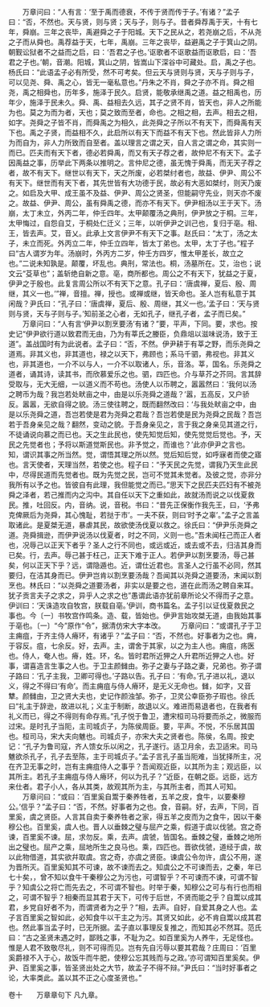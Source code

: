 <!-- { "loadSidebar": true } -->
　　万章问曰：“人有言：‘至于禹而德衰，不传于贤而传于子。’有诸？”孟子曰：“否，不然也。天与贤，则与贤；天与子，则与子。昔者舜荐禹于天，十有七年，舜崩。三年之丧毕，禹避舜之子于阳城。天下之民从之，若尧崩之后，不从尧之子而从舜也。禹荐益于天，七年，禹崩。三年之丧毕，益避禹之子于箕山之阴。朝觐讼狱者不之益而之启，曰：‘吾君之子也。’讴歌者不讴歌益而讴歌启，曰：‘吾君之子也。’朝，音潮。阳城，箕山之阴，皆嵩山下深谷中可藏处。启，禹之子也。杨氏曰：“此语孟子必有所受，然不可考矣。但云天与贤则与贤，天与子则与子，可以见尧、舜、禹之心，皆无一毫私意也。”丹朱之不肖，舜之子亦不肖。舜之相尧，禹之相舜也，历年多，施泽于民久。启贤，能敬承继禹之道。益之相禹也，历年少，施泽于民未久。舜、禹、益相去久远，其子之贤不肖，皆天也，非人之所能为也。莫之为而为者，天也；莫之致而至者，命也。之相之相，去声。相去之相，如字。尧舜之子皆不肖，而舜禹之为相久，此尧舜之子所以不有天下，而舜禹有天下也。禹之子贤，而益相不久，此启所以有天下而益不有天下也。然此皆非人力所为而自为，非人力所致而自至者。盖以理言之谓之天，自人言之谓之命，其实则一而已。匹夫而有天下者，德必若舜禹，而又有天子荐之者，故仲尼不有天下。孟子因禹益之事，历举此下两条以推明之。言仲尼之德，虽无愧于舜禹，而无天子荐之者，故不有天下。继世以有天下，天之所废，必若桀纣者也，故益、伊尹、周公不有天下。继世而有天下者，其先世皆有大功德于民，故必有大恶如桀纣，则天乃废之。如启及大甲、成王虽不及益、伊尹、周公之贤圣，但能嗣守先业，则天亦不废之。故益、伊尹、周公，虽有舜禹之德，而亦不有天下。伊尹相汤以王于天下。汤崩，太丁未立，外丙二年，仲壬四年。太甲颠覆汤之典刑，伊尹放之于桐。三年，太甲悔过，自怨自艾，于桐处仁迁义；三年，以听伊尹之训己也，复归于亳。相、王，皆去声。艾，音乂。此承上文言伊尹不有天下之事。赵氏曰：“太丁，汤之太子，未立而死。外丙立二年，仲壬立四年，皆太丁弟也。太甲，太丁子也。”程子曰“古人谓岁为年。汤崩时，外丙方二岁，仲壬方四岁，惟太甲差长，故立之也。”二说未知孰是。颠覆，坏乱也。典刑，常法也。桐，汤墓所在。艾，治也；说文云“芟草也”；盖斩绝自新之意。亳，商所都也。周公之不有天下，犹益之于夏，伊尹之于殷也。此复言周公所以不有天下之意。孔子曰：‘唐虞禅，夏后、殷、周继，其义一也。’”禅，音擅。禅，授也。或禅或继，皆天命也。圣人岂有私意于其闲哉？尹氏曰：“孔子曰：‘唐虞禅，夏后、殷、周继，其义一也。’孟子曰：‘天与贤则与贤，天与子则与子。’知前圣之心者，无如孔子，继孔子者，孟子而已矣。”
　　万章问曰：“人有言‘伊尹以割烹要汤’有诸？”要，平声，下同。要，求也。按史记“伊尹欲行道以致君而无由，乃为有莘氏之媵臣，负鼎俎以滋味说汤，致于王道”。盖战国时有为此说者。孟子曰：“否，不然。伊尹耕于有莘之野，而乐尧舜之道焉。非其义也，非其道也，禄之以天下，弗顾也；系马千驷，弗视也。非其义也，非其道也，一介不以与人，一介不以取诸人，乐，音洛。莘，国名。乐尧舜之道者，诵其诗，读其书，而欣慕爱乐之也。驷，四匹也。介与草芥之芥同。言其辞受取与，无大无细，一以道义而不苟也。汤使人以币聘之，嚣嚣然曰：‘我何以汤之聘币为哉？我岂若处畎亩之中，由是以乐尧舜之道哉？’嚣，五高反，又户骄反。嚣嚣，无欲自得之貌。汤三使往聘之，既而翻然改曰：‘与我处畎亩之中，由是以乐尧舜之道，吾岂若使是君为尧舜之君哉？吾岂若使是民为尧舜之民哉？吾岂若于吾身亲见之哉？翻然，变动之貌。于吾身亲见之，言于我之身亲见其道之行，不徒诵说向慕之而已也。天之生此民也，使先知觉后知，使先觉觉后觉也。予，天民之先觉者也；予将以斯道觉斯民也。非予觉之，而谁也？’此亦伊尹之言也。知，谓识其事之所当然。觉，谓悟其理之所以然。觉后知后觉，如呼寐者而使之寤也。言天使者，天理当然，若使之也。程子曰：“予天民之先觉，谓我乃天生此民中，尽得民道而先觉者也。既为先觉之民，岂可不觉其未觉者。及彼之觉，亦非分我所有以予之也。皆彼自有此理，我但能觉之而已。”思天下之民匹夫匹妇有不被尧舜之泽者，若己推而内之沟中。其自任以天下之重如此，故就汤而说之以伐夏救民。推，吐回反。内，音纳。说，音税。书曰：“昔先正保衡作我先王，曰，‘予弗克俾厥后为尧舜，其心愧耻，若挞于市’。一夫不获，则曰‘时予之辜’。”孟子之言盖取诸此。是夏桀无道，暴虐其民，故欲使汤伐夏以救之。徐氏曰：“伊尹乐尧舜之道。尧舜揖逊，而伊尹说汤以伐夏者，时之不同，义则一也。”吾未闻枉己而正人者也，况辱己以正天下者乎？圣人之行不同也，或远或近，或去或不去，归洁其身而已矣。行，去声。辱己甚于枉己，正天下难于正人。若伊尹以割烹要汤，辱己甚矣，何以正天下乎？远，谓隐遁也。近，谓仕近君也。言圣人之行虽不必同，然其要归，在洁其身而已。伊尹岂肯以割烹要汤哉？吾闻其以尧舜之道要汤，末闻以割烹也。林氏曰：“以尧舜之道要汤者，非实以是要之也，道在此而汤之聘自来耳。犹子贡言夫子之求之，异乎人之求之也”愚谓此语亦犹前章所论父不得而子之意。伊训曰：‘天诛造攻自牧宫，朕载自亳。’伊训，商书篇名。孟子引以证伐夏救民之事也。今〔一〕书牧宫作鸣条。造、载，皆始也。伊尹言始攻桀无道，由我始其事于亳也。〔一〕“今”原作“令”，据清仿宋大字本改。
　　万章问曰：“或谓孔子于卫主痈疽，于齐主侍人瘠环，有诸乎？”孟子曰：“否，不然也。好事者为之也。痈，于容反。疽，七余反。好，去声。主，谓舍于其家，以之为主人也。痈疽，疡医也。侍人，奄人也。瘠，姓。环，名。皆时君所近狎之人升君所近狎之人也。好事，谓喜造言生事之人也。于卫主颜雠由。弥子之妻与子路之妻，兄弟也。弥子谓子路曰：‘孔子主我，卫卿可得也。’子路以告。孔子曰：‘有命。’孔子进以礼，退以义，得之不得曰‘有命’。而主痈疽与侍人瘠环，是无义无命也。雠，如字，又音犨。颜雠由，卫之贤大夫也，史记作颜浊邹。弥子，卫灵公幸臣弥子瑕也。徐氏曰“礼主于辞逊，故进以礼；义主于制断，故退以义。难进而易退者也，在我者有礼义而已，得之不得则有命存焉。”孔子悦于鲁卫，遭宋桓司马将要而杀之，微服而过宋。是时孔子当阨，主司城贞子，为陈侯周臣。要，平声。不悦，不乐居其国也。桓司马，宋大夫向魋也。司城贞子，亦宋大夫之贤者也。陈侯，名周。按史记：“孔子为鲁司寇，齐人馈女乐以闲之，孔子遂行。适卫月余，去卫适宋。司马魋欲杀孔子，孔子去至陈，主于司城贞子。”孟子言孔子虽当阨难，当犹择所主，况在齐卫无事之时，岂有主痈疽侍人之事乎？吾闻观近臣，以其所为主；观远臣，以其所主。若孔子主痈疽与侍人瘠环，何以为孔子？”近臣，在朝之臣。远臣，远方来仕者。君子小人，各从其类，故观其所为主，与其所主者，而其人可知。
　　万章问曰：“或曰：‘百里奚自鬻于秦养牲者，五羊之皮，食牛，以要秦穆公。’信乎？”孟子曰：“否，不然。好事者为之也。食，音嗣。好，去声，下同，百里奚，虞之贤臣。人言其自卖于秦养牲者之家，得五羊之皮而为之食牛，因以干秦穆公也。百里奚，虞人也。晋人以垂棘之璧与屈产之乘，假道于虞以伐虢。宫之奇谏，百里奚不谏。屈，求勿反。乘，去声。虞虢，皆国名。垂棘之璧，垂棘之地所出之璧也。屈产之乘，屈地所生之良马也。乘，四匹也。晋欲伐虢，道经于虞，故以此物借道，其实欲幷取虞。宫之奇，亦虞之贤臣。谏虞公令勿许，虞公不用，遂为晋所灭。百里奚知其不可谏，故不谏而去之。知虞公之不可谏而去，之秦，年已七十矣，，曾不知以食牛干秦穆公之为污也，可谓智乎？不可谏而不谏，可谓不智乎？知虞公之将亡而先去之，不可谓不智也。时举于秦，知穆公之可与有行也而相之，可谓不智乎？相秦而显其君于天下，可传于后世，不贤而能之乎？自鬻以成其君，乡党自好者不为，而谓贤者为之乎？”相，去声。自好，自爱其身之人也。孟子言百里奚之智如此，必知食牛以干主之为污。其贤又如此，必不肯自鬻以成其君也。然此事当孟子时，已无所据。孟子直以事理反复推之，而知其必不然耳。范氏曰：“古之圣贤未遇之时，鄙贱之事，不耻为之。如百里奚为人养牛，无足怪也。惟是人君不致敬尽礼，则不可得而见。岂有先自污辱以要其君哉？庄周曰：‘百里奚爵禄不入于心，故饭牛而牛肥，使穆公忘其贱而与之政。’亦可谓知百里奚矣。伊尹、百里奚之事，皆圣贤出处之大节，故孟子不得不辩。”尹氏曰：“当时好事者之论，大率类此。盖以其不正之心度圣贤也。”

卷十　　万章章句下
凡九章。
